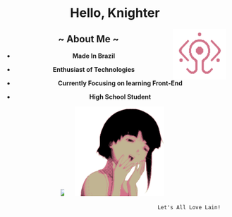 <center>
  
# **Hello, Knighter**
  
  
  <a href="https://github.com/octlo/octlo/blob/main/01010111%2001101001%2001110010%2001100101%2001100100.gif">        <!-- Gif Things -->
    <img align="right" width="120" height="115" src="01010111%2001101001%2001110010%2001100101%2001100100.gif">
         </a>
  
  
  <center>
    
    
 ## ~ **About Me** ~
     
 - **Made In Brazil**
 
 - **Enthusiast of Technologies**
 
 - **Currently Focusing on learning Front-End**
    
 - **High School Student**

  <center>
    <div style="display:inline-block;">
    <a href="https://github.com/octlo">
      <img align="right"  width="50%" src="https://github-readme-stats.vercel.app/api?username=octlo&show_icons=true&theme=dracula&include_all_commits=true&count_private=true"/>
    </a>  
</div>


    
 <a href="https://github.com/octlo/octlo/blob/main/LainLaugh.gif">
    <img aligh="left" width="40%" src="LainLaugh.gif" hspace="20">
    </a>
    
                                                   Let's All Love Lain!
